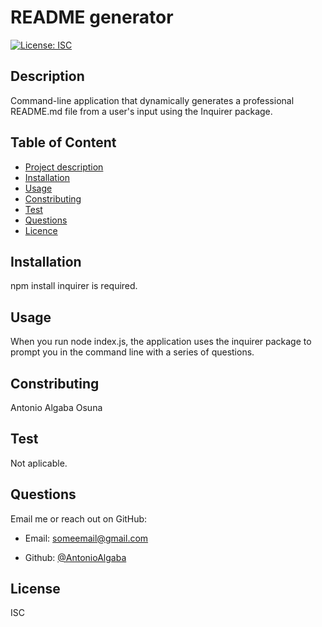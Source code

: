 
# README generator
[![License: ISC](https://img.shields.io/badge/License-ISC-blue.svg)](https://opensource.org/licenses/ISC)
## Description
  Command-line application that dynamically generates a professional README.md file from a user's input using the Inquirer package.

##  Table of Content
- [Project description](#description)
- [Installation](#installation)
- [Usage](#usage)
- [Constributing](#contributing)
- [Test](#test)
- [Questions](#questions)
- [Licence](#licence)
  
## Installation
  npm install inquirer is required.

## Usage
  When you run node index.js, the application uses the inquirer package to prompt you in the command line with a series of questions.

## Constributing
  Antonio Algaba Osuna

## Test 
  Not aplicable.

## Questions

Email me or reach out on GitHub:

- Email: someemail@gmail.com

- Github: [@AntonioAlgaba](https://github.com/AntonioAlgaba)
  
  
   
## License
  ISC
  